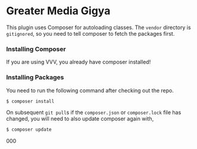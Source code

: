 # Greater Media Gigya

This plugin uses Composer for autoloading classes. The `vendor`
directory is `gitignored`, so you need to tell composer to fetch the
packages first.

### Installing Composer

If you are using VVV, you already have composer installed!

### Installing Packages

You need to run the following command after checking out the repo.

```bash
$ composer install
```

On subsequent `git pull`s if the `composer.json` or `composer.lock` file
has changed, you will need to also update composer again with,

```bash
$ composer update
```

000
